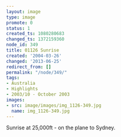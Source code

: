 ```yaml
---
layout: image
type: image
promote: 0
status: 1
created_ts: 1080280683
changed_ts: 1372159360
node_id: 349
title: 01126 Sunrise
created: '2004-03-26'
changed: '2013-06-25'
redirect_from: []
permalink: "/node/349/"
tags:
- Australia
- Highlights
- 2003/10 - October 2003
images:
- src: image/images/img_1126-349.jpg
  name: img_1126-349.jpg
---
```

Sunrise at 25,000ft - on the plane to Sydney.
